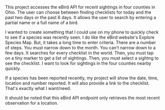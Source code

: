 
This project accesses the eBird API for recent sightings in four counties in Ohio.
The user can choose between finding checklists for today and the past two days or the past 6 days.
It allows the user to search by entering a partial name or a full name of a bird. 

I wanted to create something that I could use on my phone to quickly check to see if a species was recently seen. I do like the eBird website's Explore Species Map. But, it takes a long time to enter criteria. There are a number of steps. You must narrow down to the month. You can't narrow down to a few days. It searches for every checklist in the world. Then, you must tap on a tiny marker to get a list of sightings. Then, you must select a sightng to see the checklist. I want to look for sightings in the four counties nearby quickly. 

If a species has been reported recently, my project will show the date, time, location and number reported. It will also provide a link to the checklist. That's exactly what I want/need.

It should be noted that this eBird API endpoint only retrieves the most recent observation for a location.

